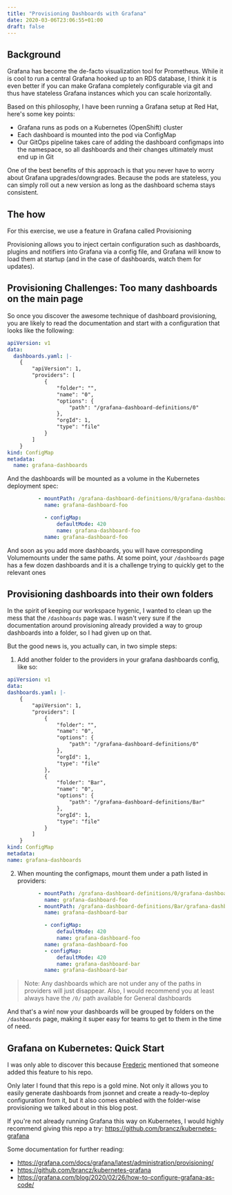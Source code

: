 ```yaml
---
title: "Provisioning Dashboards with Grafana"
date: 2020-03-06T23:06:55+01:00
draft: false
---
```


## Background

Grafana has become the de-facto visualization tool for Prometheus. While it is cool to run a central Grafana hooked up to an RDS database, I think it is even better if you can make Grafana completely configurable via git and thus have stateless Grafana instances which you can scale horizontally.

Based on this philosophy, I have been running a Grafana setup at Red Hat, here's some key points:

- Grafana runs as pods on a Kubernetes (OpenShift) cluster
- Each dashboard is mounted into the pod via ConfigMap
- Our GitOps pipeline takes care of adding the dashboard configmaps into the namespace, so all dashboards and their changes ultimately must end up in Git

One of the best benefits of this approach is that you never have to worry about Grafana upgrades/downgrades. Because the pods are stateless, you can simply roll out a new version as long as the dashboard schema stays consistent.

## The how

For this exercise, we use a feature in Grafana called Provisioning

Provisioning allows you to inject certain configuration such as dashboards, plugins and notifiers into Grafana via a config file, and Grafana will know to load them at startup (and in the case of dashboards, watch them for updates).

## Provisioning Challenges: Too many dashboards on the main page

So once you discover the awesome technique of dashboard provisioning, you are likely to read the documentation and start with a configuration that looks like the following:

```yaml
apiVersion: v1
data:
  dashboards.yaml: |-
    {
        "apiVersion": 1,
        "providers": [
            {
                "folder": "",
                "name": "0",
                "options": {
                    "path": "/grafana-dashboard-definitions/0"
                },
                "orgId": 1,
                "type": "file"
            }
        ]
    }
kind: ConfigMap
metadata:
  name: grafana-dashboards
```

And the dashboards will be mounted as a volume in the Kubernetes deployment spec:

```yaml
          - mountPath: /grafana-dashboard-definitions/0/grafana-dashboard-foo
            name: grafana-dashboard-foo

            - configMap:
                defaultMode: 420
                name: grafana-dashboard-foo
            name: grafana-dashboard-foo
```

And soon as you add more dashboards, you will have corresponding Volumemounts under the same paths. At some point, your `/dashboards` page has a few dozen dashboards and it is a challenge trying to quickly get to the relevant ones

## Provisioning dashboards into their own folders

In the spirit of keeping our workspace hygenic, I wanted to clean up the mess that the `/dashboards` page was. I wasn't very sure if the documentation around provisioning already provided a way to group dashboards into a folder, so I had given up on that.

But the good news is, you actually can, in two simple steps:

1. Add another folder to the providers in your grafana dashboards config, like so:

```yaml
apiVersion: v1
data:
dashboards.yaml: |-
    {
        "apiVersion": 1,
        "providers": [
            {
                "folder": "",
                "name": "0",
                "options": {
                    "path": "/grafana-dashboard-definitions/0"
                },
                "orgId": 1,
                "type": "file"
            },
            {
                "folder": "Bar",
                "name": "0",
                "options": {
                    "path": "/grafana-dashboard-definitions/Bar"
                },
                "orgId": 1,
                "type": "file"
            }
        ]
    }
kind: ConfigMap
metadata:
name: grafana-dashboards
```

2. When mounting the configmaps, mount them under a path listed in providers:

```yaml
          - mountPath: /grafana-dashboard-definitions/0/grafana-dashboard-foo
            name: grafana-dashboard-foo
          - mountPath: /grafana-dashboard-definitions/Bar/grafana-dashboard-bar
            name: grafana-dashboard-bar

            - configMap:
                defaultMode: 420
                name: grafana-dashboard-foo
            name: grafana-dashboard-foo
            - configMap:
                defaultMode: 420
                name: grafana-dashboard-bar
            name: grafana-dashboard-bar

```

> Note: Any dashboards which are not under any of the paths in providers will just disappear. Also, I would recommend you at least always have the `/0/` path available for General dashboards

And that's a win! now your dashboards will be grouped by folders on the `/dashboards` page, making it super easy for teams to get to them in the time of need.

## Grafana on Kubernetes: Quick Start

I was only able to discover this because [Frederic](https://twitter.com/fredbrancz?lang=en) mentioned that someone added this feature to his repo.

Only later I found that this repo is a gold mine. Not only it allows you to easily generate dashboards from jsonnet and create a ready-to-deploy configuration from it, but it also comes enabled with the folder-wise provisioning we talked about in this blog post.

If you're not already running Grafana this way on Kubernetes, I would highly recommend giving this repo a try: https://github.com/brancz/kubernetes-grafana

Some documentation for further reading:

- https://grafana.com/docs/grafana/latest/administration/provisioning/
- https://github.com/brancz/kubernetes-grafana
- https://grafana.com/blog/2020/02/26/how-to-configure-grafana-as-code/
